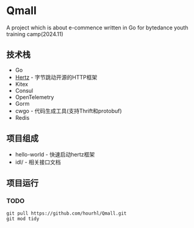 # Qmall
A project which is about e-commence written in Go for bytedance youth training camp(2024.11)


## 技术栈
- Go 
- [Hertz](https://www.cloudwego.io/zh/docs/hertz/getting-started/) - 字节跳动开源的HTTP框架
- Kitex
- Consul
- OpenTelemetry
- Gorm
- cwgo - 代码生成工具(支持Thrift和protobuf)
- Redis

## 项目组成
 * hello-world - 快速启动hertz框架
 * idl/ - 相关接口文档


## 项目运行

### TODO
```shell
git pull https://github.com/hourhl/Qmall.git
git mod tidy
```